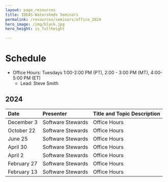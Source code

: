 ```yaml
---
layout: page_resources
title: IDEAS-Watersheds Seminars
permalink: /resources/seminars/office_2024
hero_image: /img/black.jpg
hero_height: is_fullheight

---
```


# Schedule
* Office Hours: Tuesdays 1:00-2:00 PM (PT), 2:00 - 3:00 PM (MT), 4:00-5:00 PM (ET)
  - Lead:  Steve Smith

## 2024

| Date        |  Presenter                             | Title and Topic Description                    |
|:------------|:---------------------------------------|:-----------------------------------------------|
| December 3 | Software Stewards | Office Hours |
| October 22 | Software Stewards | Office Hours |
| June 25 | Software Stewards | Office Hours |
| April 30 | Software Stewards | Office Hours |
| April 2 | Software Stewards | Office Hours |
| February 27 | Software Stewards | Office Hours |
| February 13 | Software Stewards | Office Hours |